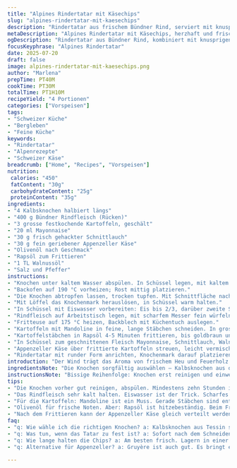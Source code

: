 ```yaml
---
title: "Alpines Rindertatar mit Käsechips"
slug: "alpines-rindertatar-mit-kaesechips"
description: "Rindertatar aus frischem Bündner Rind, serviert mit knusprigen Kartoffelstreifen in Appenzeller Käse gewendet. Knochenmark vom Kalbsrücken, schonend im Ofen gebacken, gibt dem Gericht die alpine Tiefe. Frische Kräuter und ein Hauch Walnussöl ergänzen das herzhafte Aroma. Kartoffeln werden längs in feine Stäbchen geschnitten, doppelt gewaschen, frittiert und mit Bergkäse vermengt für knusprige Chips. Ein Gericht, das Alpenluft schmeckt und den Bergsommer auf die Zunge bringt."
metaDescription: "Alpines Rindertatar mit Käsechips, herzhaft und frisch. Genießen Sie die Aromen der Schweiz in einem einzigartigen Gericht."
ogDescription: "Rindertatar aus Bündner Rind, kombiniert mit knusprigen Kartoffelchips in Appenzeller Käse. Ein alpenländisches Erlebnis."
focusKeyphrase: "Alpines Rindertatar"
date: 2025-07-20
draft: false
image: alpines-rindertatar-mit-kaesechips.png
author: "Marlena"
prepTime: PT40M
cookTime: PT30M
totalTime: PT1H10M
recipeYield: "4 Portionen"
categories: ["Vorspeisen"]
tags:
- "Schweizer Küche"
- "Bergleben"
- "Feine Küche"
keywords:
- "Rindertatar"
- "Alpenrezepte"
- "Schweizer Käse"
breadcrumb: ["Home", "Recipes", "Vorspeisen"]
nutrition: 
 calories: "450"
 fatContent: "30g"
 carbohydrateContent: "25g"
 proteinContent: "35g"
ingredients:
- "4 Kalbsknochen halbiert längs"
- "400 g Bündner Rindfleisch (Rücken)"
- "3 grosse festkochende Kartoffeln, geschält"
- "20 ml Mayonnaise"
- "30 g frisch gehackter Schnittlauch"
- "30 g fein geriebener Appenzeller Käse"
- "Olivenöl nach Geschmack"
- "Rapsöl zum Frittieren"
- "1 TL Walnussöl"
- "Salz und Pfeffer"
instructions:
- "Knochen unter kaltem Wasser abspülen. In Schüssel legen, mit kaltem Wasser bedecken. Mindestens 10 Stunden oder über Nacht kalt stellen."
- "Backofen auf 190 °C vorheizen; Rost mittig platzieren."
- "Die Knochen abtropfen lassen, trocken tupfen. Mit Schnittfläche nach oben auf backblech legen. Für 18 Minuten im Ofen rösten."
- "Mit Löffel das Knochenmark herauslösen, in Schüssel warm halten."
- "In Schüssel mit Eiswasser vorbereiten: Eis bis 2/3, darüber zweite Schüssel setzen. Dies hält das geschnittene Fleisch kühl."
- "Rindfleisch auf Arbeitstisch legen, mit scharfem Messer fein würfeln. Sofort in kalte Schüssel geben, kühl stellen."
- "Fritteuse auf 175 °C heizen, Backblech mit Küchentuch auslegen."
- "Kartoffeln mit Mandoline in feine, lange Stäbchen schneiden. In grossen Schüssel mit kaltem Wasser gut spülen, bis kein Trübstoff mehr austritt. 8 Minuten einweichen lassen. Abtropfen, mit Küchenhandtuch gut trocknen."
- "Kartoffelstäbchen in Rapsöl 4-5 Minuten frittieren, bis goldbraun und knusprig. Mehrfach wenden, spritzt. Auf vorbereitetem Backblech abtropfen lassen, salzen."
- "In Schüssel zum geschnittenen Fleisch Mayonnaise, Schnittlauch, Walnussöl und etwas Olivenöl geben. Salz, Pfeffer vorsichtig einarbeiten. Kurz ziehen lassen."
- "Appenzeller Käse über frittierte Kartoffeln streuen, leicht vermischen, sodass kleine Käsebällchen entstehen."
- "Rindertatar mit runder Form anrichten, Knochenmark darauf platzieren. Sofort mit Käsechips servieren."
introduction: "Der Wind trägt das Aroma von frischem Heu und Feuerholz. In einer Alphütte, irgendwo zwischen den sanften Hügeln des Emmentals und den schroffen Gipfeln der Berner Alpen, ist die Luft klar, scharf, würzig. Hier wird das Fleisch noch mit Respekt behandelt, geschneidert wie vom Metzgermeister persönlich. Die Kartoffeln, so fest und erdig, erinnern an Tage auf der Alp, wo Hände in Erde graben, um diese goldgelben Schätze zu bergen. Das ist keine Stadtküche. Das ist Bergleben, kantig wie das Holz des Ofenherds, wärmend wie der Käse, der in alten Stuben reift. Die Knochen, denen Mark entnommen wird, haben Geschichte. Der Appenzeller gibt dem Gericht jene würzige Note, die in der Kantine einer Berghütte ebenso zuhause ist wie auf dem Teller eines Festzelts in Davos. Verdammt nochmal, ein Hauch von Walnussöl bringt noch das Waldboden-Knistern mit rein. Dieses Essen ist wild, roh, handgemacht, kantig. Die Kartoffelchips knuspern wie das Holz beim Anzünden, das Fleisch tanzt auf der Zunge, das Krokettenäquivalent aus Käse und Knusprigem hält. Keine Schnörkel dürftig. Dafür viel Herz."
ingredientsNote: "Die Knochen sorgfältig auswählen – Kalbsknochen aus dem Tessin oder zwischen Alpstöcken von zertifizierten Bauernhöfen. Frisches Fleisch, möglichst aus dem Bündnerland, da die Rinder vom Alpengras und Kräutern kräftiger schmecken. Statt der traditionellen Mayonnaise kann eine leichte Aioli aus lokalen Knoblauchzehen benutzt werden, welche besser zum Berggeschmack passt. Die Kartoffeln unbedingt gut spülen und trocknen, sonst gibt’s Fettstropfen beim Frittieren. Appenzeller ersetzt den Gruyère für extra Würze. Walnussöl ist ein kleiner Twist, bringt nussige Wärme, könnte aber auch mit Haselnussöl variiert werden. Olivenöl für die Frische, aber Rapsöl zum Frittieren – weil hitzebeständig. Schnittlauch aus dem Garten oder Alpkräutermischung ergänzen das Ganze. Wichtig ist, dass die Zutaten regional und naturbelassen sind, fast wie die frische Bergluft. Hier ist weniger Zusatz, dafür umso mehr Qualität gefragt. Auf das Auswringen der Kartoffeln achten, sonst knuspert nichts – das ist der Kern des Ganzen."
instructionsNote: "Bissige Reihenfolge: Knochen erst reinigen und einweichen, sonst verbrennen sie oder verlieren das wertvolle Mark. Dann Ofen vorbereiten, Mark rausschaben, damit es nicht austrocknet. Rindfleisch immer ganz kalt schneiden, sonst reizt das enzymatische Arbeiten nicht. Das Eisbad hält die Temperatur im Griff, sonst wird das Fleisch zäh. Kartoffeln unbedingt in feine Julienne schneiden, das ist Handarbeit, für Konsistenz. Das doppelte Spülen und Einweichen entfernt Stärke – ganz wichtig, vor allem bei den Alpenkartoffeln, sonst werden sie matschig. Frittieren bei 175 Grad, nicht höher, sonst verbrennen sie. Zwischen Reinigen, Würzen, Mischen – alles vorbereiten, nicht improvisieren. Das Mark noch warm draufgeben, das schmilzt leicht und gibt Tiefe. Appenzeller wird nicht verbrannt, sondern untergemengt, zu Finessen kombiniert. Servieren sofort, denn warmes Knochenmark und kaltes Rind – ein Gegensatz wie Tag und Nacht in der Jagdhütte. Kurze Kochzeiten, langer Geschmack im Munde. Trinken? Einen kräftigen Bündner Rotwein oder ein Glas Appenzeller Bier, ideal."
tips:
- "Die Knochen vorher gut reinigen, abspülen. Mindestens zehn Stunden in Wasser einweichen. Das Mark bleibt saftig. Kontrollieren, nicht länger als nötig."
- "Das Rindfleisch sehr kalt halten. Eiswasser ist der Trick. Scharfes Messer benutzen für kleine Würfel. Hohe Qualität von Metzgern empfehlenswert."
- "Für die Kartoffeln: Mandoline ist ein Muss. Gerade Stäbchen sind entscheidend. Doppelt waschen. Stärke entfernen. Frittieren bei 175 Grad, keine Ausnahmen."
- "Olivenöl für frische Noten. Aber: Rapsöl ist hitzebeständig. Beim Frittieren auf die Temperatur achten. Zu heiß? Kartoffeln verbrennen."
- "Nach dem Frittieren kann der Appenzeller Käse gleich verteilt werden. Gut rumwenden, sodass Chips entstehen. Sofort servieren, während alles warm ist."
faq:
- "q: Wie wähle ich die richtigen Knochen? a: Kalbsknochen aus Tessin sind perfekt. Frisch ist wichtig. Achten auf die Qualität. Geschmacksintensiv."
- "q: Was tun, wenn das Tatar zu fest ist? a: Sofort nach dem Schneiden kühl stellen. Zirkel nicht übertreiben, dann bleibt es zart. Walnussöl bringt Sanftheit."
- "q: Wie lange halten die Chips? a: Am besten frisch. Lagern in einer Papiertüte. Abgedeckt hält es nicht lange. Knusprig müssen sie sein."
- "q: Alternative für Appenzeller? a: Gruyère ist auch gut. Es bringt eigene Würze. Oder einfach variieren. Käse ist flexibel."

---
```

